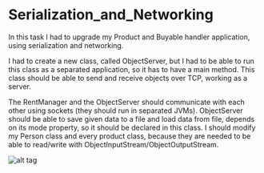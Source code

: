 # Serialization_and_Networking

In this task I had to upgrade my Product and Buyable handler application, using serialization and networking.

I had to create a new class, called ObjectServer, but I had to be able to run this class as a separated application, so it has to have a main method. This class should be able to send and receive objects over TCP, working as a server.

The RentManager and the ObjectServer should communicate with each other using sockets (they should run in separated JVMs).
ObjectServer should be able to save given data to a file and load data from file, depends on its mode property, so it should be declared in this class.
I should modify my Person class and every product class, because they are needed to be able to read/write with ObjectInputStream/ObjectOutputStream.

![alt tag](http://lms.codecool.com/File/DownloadPicture-1931d51785d2e511a08500151788bf01/Medium?downloadName=objectserver.png)

